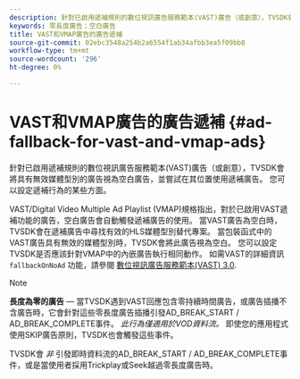 ```yaml
---
description: 針對已啟用遞補規則的數位視訊廣告服務範本(VAST)廣告（或創意），TVSDK會將具有無效媒體型別的廣告視為空白廣告，並嘗試在其位置使用遞補廣告。 您可以設定遞補行為的某些方面。
keywords: 零長度廣告；空白廣告
title: VAST和VMAP廣告的廣告遞補
source-git-commit: 02ebc3548a254b2a6554f1ab34afbb3ea5f09bb8
workflow-type: tm+mt
source-wordcount: '296'
ht-degree: 0%

---
```


# VAST和VMAP廣告的廣告遞補 {#ad-fallback-for-vast-and-vmap-ads}

針對已啟用遞補規則的數位視訊廣告服務範本(VAST)廣告（或創意），TVSDK會將具有無效媒體型別的廣告視為空白廣告，並嘗試在其位置使用遞補廣告。 您可以設定遞補行為的某些方面。

VAST/Digital Video Multiple Ad Playlist (VMAP)規格指出，對於已啟用VAST遞補功能的廣告，空白廣告會自動觸發遞補廣告的使用。 當VAST廣告為空白時，TVSDK會在遞補廣告中尋找有效的HLS媒體型別替代專案。 當包裝函式中的VAST廣告具有無效的媒體型別時，TVSDK會將此廣告視為空白。 您可以設定TVSDK是否應該針對VMAP中的內嵌廣告執行相同動作。 如需VAST的詳細資訊 `fallbackOnNoAd` 功能，請參閱 [數位視訊廣告服務範本(VAST) 3.0](https://www.iab.net/guidelines/508676/digitalvideo/vsuite/vast).

>[!NOTE]
>
>**長度為零的廣告**  — 當TVSDK遇到VAST回應包含零持續時間廣告，或廣告插播不含廣告時，它會針對這些零長度廣告插播引發AD_BREAK_START / AD_BREAK_COMPLETE事件。 *此行為僅適用於VOD資料流。* 即使您的應用程式使用SKIP廣告原則，TVSDK也會觸發這些事件。
>
>TVSDK會 *非* 引發即時資料流的AD_BREAK_START / AD_BREAK_COMPLETE事件，或是當使用者採用Trickplay或Seek越過零長度廣告時。
